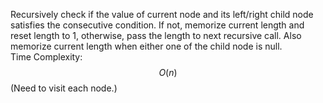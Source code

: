 Recursively check if the value of current node and its left/right child node satisfies the consecutive condition. If not, memorize current length and reset length to 1, otherwise, pass the length to next recursive call. Also memorize current length when either one of the child node is null.  
Time Complexity: $$O(n)$$ (Need to visit each node.)